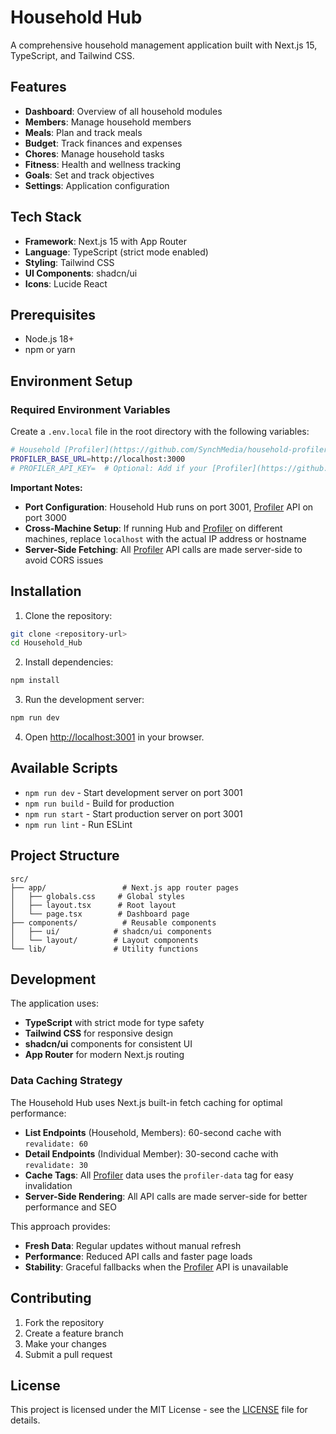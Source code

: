 # Household Hub

A comprehensive household management application built with Next.js 15, TypeScript, and Tailwind CSS.

## Features

- **Dashboard**: Overview of all household modules
- **Members**: Manage household members
- **Meals**: Plan and track meals
- **Budget**: Track finances and expenses
- **Chores**: Manage household tasks
- **Fitness**: Health and wellness tracking
- **Goals**: Set and track objectives
- **Settings**: Application configuration

## Tech Stack

- **Framework**: Next.js 15 with App Router
- **Language**: TypeScript (strict mode enabled)
- **Styling**: Tailwind CSS
- **UI Components**: shadcn/ui
- **Icons**: Lucide React

## Prerequisites

- Node.js 18+ 
- npm or yarn

## Environment Setup

### Required Environment Variables

Create a `.env.local` file in the root directory with the following variables:

```bash
# Household [Profiler](https://github.com/SynchMedia/household-profiler) API Configuration
PROFILER_BASE_URL=http://localhost:3000
# PROFILER_API_KEY=  # Optional: Add if your [Profiler](https://github.com/SynchMedia/household-profiler) API requires authentication
```

**Important Notes:**
- **Port Configuration**: Household Hub runs on port 3001, [Profiler](https://github.com/SynchMedia/household-profiler) API on port 3000
- **Cross-Machine Setup**: If running Hub and [Profiler](https://github.com/SynchMedia/household-profiler) on different machines, replace `localhost` with the actual IP address or hostname
- **Server-Side Fetching**: All [Profiler](https://github.com/SynchMedia/household-profiler) API calls are made server-side to avoid CORS issues

## Installation

1. Clone the repository:
```bash
git clone <repository-url>
cd Household_Hub
```

2. Install dependencies:
```bash
npm install
```

3. Run the development server:
```bash
npm run dev
```

4. Open [http://localhost:3001](http://localhost:3001) in your browser.

## Available Scripts

- `npm run dev` - Start development server on port 3001
- `npm run build` - Build for production
- `npm run start` - Start production server on port 3001
- `npm run lint` - Run ESLint

## Project Structure

```
src/
├── app/                 # Next.js app router pages
│   ├── globals.css     # Global styles
│   ├── layout.tsx      # Root layout
│   └── page.tsx        # Dashboard page
├── components/          # Reusable components
│   ├── ui/            # shadcn/ui components
│   └── layout/        # Layout components
└── lib/               # Utility functions
```

## Development

The application uses:
- **TypeScript** with strict mode for type safety
- **Tailwind CSS** for responsive design
- **shadcn/ui** components for consistent UI
- **App Router** for modern Next.js routing

### Data Caching Strategy

The Household Hub uses Next.js built-in fetch caching for optimal performance:

- **List Endpoints** (Household, Members): 60-second cache with `revalidate: 60`
- **Detail Endpoints** (Individual Member): 30-second cache with `revalidate: 30`
- **Cache Tags**: All [Profiler](https://github.com/SynchMedia/household-profiler) data uses the `profiler-data` tag for easy invalidation
- **Server-Side Rendering**: All API calls are made server-side for better performance and SEO

This approach provides:
- **Fresh Data**: Regular updates without manual refresh
- **Performance**: Reduced API calls and faster page loads
- **Stability**: Graceful fallbacks when the [Profiler](https://github.com/SynchMedia/household-profiler) API is unavailable

## Contributing

1. Fork the repository
2. Create a feature branch
3. Make your changes
4. Submit a pull request

## License

This project is licensed under the MIT License - see the [LICENSE](LICENSE) file for details.
